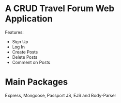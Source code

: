 # A CRUD Travel Forum Web Application
Features:
  - Sign Up
  - Log In
  - Create Posts
  - Delete Posts
  - Comment on Posts
# Main Packages
Express, Mongoose, Passport JS, EJS and Body-Parser
